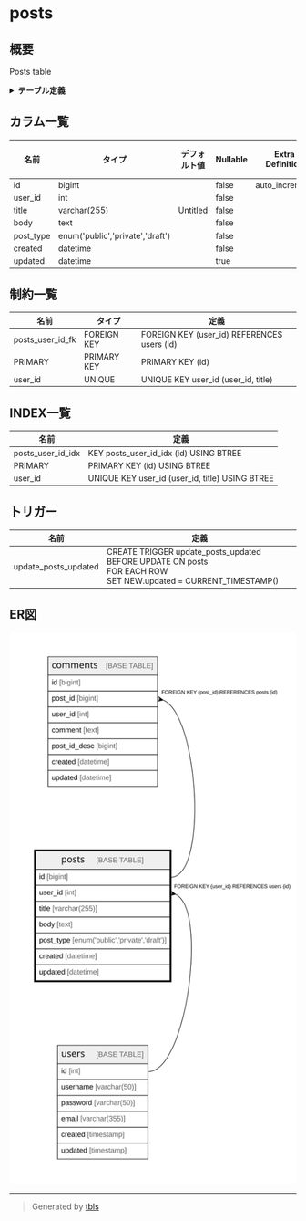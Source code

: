 # posts

## 概要

Posts table

<details>
<summary><strong>テーブル定義</strong></summary>

```sql
CREATE TABLE `posts` (
  `id` bigint NOT NULL AUTO_INCREMENT,
  `user_id` int NOT NULL,
  `title` varchar(255) NOT NULL DEFAULT 'Untitled',
  `body` text NOT NULL,
  `post_type` enum('public','private','draft') NOT NULL COMMENT 'public/private/draft',
  `created` datetime NOT NULL,
  `updated` datetime DEFAULT NULL,
  PRIMARY KEY (`id`),
  UNIQUE KEY `user_id` (`user_id`,`title`),
  KEY `posts_user_id_idx` (`id`) USING BTREE,
  CONSTRAINT `posts_user_id_fk` FOREIGN KEY (`user_id`) REFERENCES `users` (`id`) ON DELETE CASCADE
) ENGINE=InnoDB DEFAULT CHARSET=utf8mb4 COLLATE=utf8mb4_0900_ai_ci COMMENT='Posts table'
```

</details>

## カラム一覧

| 名前        | タイプ                              | デフォルト値       | Nullable | Extra Definition | 子テーブル                   | 親テーブル             | コメント                 |
| --------- | -------------------------------- | ------------ | -------- | ---------------- | ----------------------- | ----------------- | -------------------- |
| id        | bigint                           |              | false    | auto_increment   | [comments](comments.md) |                   |                      |
| user_id   | int                              |              | false    |                  |                         | [users](users.md) |                      |
| title     | varchar(255)                     | Untitled     | false    |                  |                         |                   |                      |
| body      | text                             |              | false    |                  |                         |                   |                      |
| post_type | enum('public','private','draft') |              | false    |                  |                         |                   | public/private/draft |
| created   | datetime                         |              | false    |                  |                         |                   |                      |
| updated   | datetime                         |              | true     |                  |                         |                   |                      |

## 制約一覧

| 名前               | タイプ         | 定義                                          |
| ---------------- | ----------- | ------------------------------------------- |
| posts_user_id_fk | FOREIGN KEY | FOREIGN KEY (user_id) REFERENCES users (id) |
| PRIMARY          | PRIMARY KEY | PRIMARY KEY (id)                            |
| user_id          | UNIQUE      | UNIQUE KEY user_id (user_id, title)         |

## INDEX一覧

| 名前                | 定義                                              |
| ----------------- | ----------------------------------------------- |
| posts_user_id_idx | KEY posts_user_id_idx (id) USING BTREE          |
| PRIMARY           | PRIMARY KEY (id) USING BTREE                    |
| user_id           | UNIQUE KEY user_id (user_id, title) USING BTREE |

## トリガー

| 名前                   | 定義                                                                                                                      |
| -------------------- | ----------------------------------------------------------------------------------------------------------------------- |
| update_posts_updated | CREATE TRIGGER update_posts_updated BEFORE UPDATE ON posts<br />FOR EACH ROW<br />SET NEW.updated = CURRENT_TIMESTAMP() |

## ER図

![er](posts.svg)

---

> Generated by [tbls](https://github.com/k1LoW/tbls)
